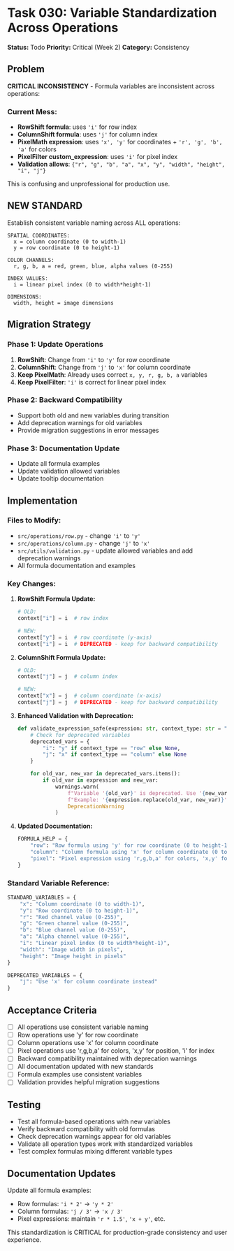 # Task 030: Variable Standardization Across Operations

**Status:** Todo
**Priority:** Critical (Week 2)
**Category:** Consistency

## Problem

**CRITICAL INCONSISTENCY** - Formula variables are inconsistent across operations:

### Current Mess:
- **RowShift formula**: uses `'i'` for row index
- **ColumnShift formula**: uses `'j'` for column index
- **PixelMath expression**: uses `'x', 'y'` for coordinates + `'r', 'g', 'b', 'a'` for colors
- **PixelFilter custom_expression**: uses `'i'` for pixel index
- **Validation allows**: `{"r", "g", "b", "a", "x", "y", "width", "height", "i", "j"}`

This is confusing and unprofessional for production use.

## NEW STANDARD

Establish consistent variable naming across ALL operations:

```
SPATIAL COORDINATES:
  x = column coordinate (0 to width-1)
  y = row coordinate (0 to height-1)

COLOR CHANNELS:
  r, g, b, a = red, green, blue, alpha values (0-255)

INDEX VALUES:
  i = linear pixel index (0 to width*height-1)

DIMENSIONS:
  width, height = image dimensions
```

## Migration Strategy

### Phase 1: Update Operations
1. **RowShift**: Change from `'i'` to `'y'` for row coordinate
2. **ColumnShift**: Change from `'j'` to `'x'` for column coordinate
3. **Keep PixelMath**: Already uses correct `x, y, r, g, b, a` variables
4. **Keep PixelFilter**: `'i'` is correct for linear pixel index

### Phase 2: Backward Compatibility
- Support both old and new variables during transition
- Add deprecation warnings for old variables
- Provide migration suggestions in error messages

### Phase 3: Documentation Update
- Update all formula examples
- Update validation allowed variables
- Update tooltip documentation

## Implementation

### Files to Modify:
- `src/operations/row.py` - change `'i'` to `'y'`
- `src/operations/column.py` - change `'j'` to `'x'`
- `src/utils/validation.py` - update allowed variables and add deprecation warnings
- All formula documentation and examples

### Key Changes:

1. **RowShift Formula Update:**
   ```python
   # OLD:
   context["i"] = i  # row index

   # NEW:
   context["y"] = i  # row coordinate (y-axis)
   context["i"] = i  # DEPRECATED - keep for backward compatibility
   ```

2. **ColumnShift Formula Update:**
   ```python
   # OLD:
   context["j"] = j  # column index

   # NEW:
   context["x"] = j  # column coordinate (x-axis)
   context["j"] = j  # DEPRECATED - keep for backward compatibility
   ```

3. **Enhanced Validation with Deprecation:**
   ```python
   def validate_expression_safe(expression: str, context_type: str = "generic") -> None:
       # Check for deprecated variables
       deprecated_vars = {
           "i": "y" if context_type == "row" else None,
           "j": "x" if context_type == "column" else None
       }

       for old_var, new_var in deprecated_vars.items():
           if old_var in expression and new_var:
               warnings.warn(
                   f"Variable '{old_var}' is deprecated. Use '{new_var}' instead. "
                   f"Example: '{expression.replace(old_var, new_var)}'",
                   DeprecationWarning
               )
   ```

4. **Updated Documentation:**
   ```python
   FORMULA_HELP = {
       "row": "Row formula using 'y' for row coordinate (0 to height-1). Example: 'y * 2', 'sin(y/10) * 20'",
       "column": "Column formula using 'x' for column coordinate (0 to width-1). Example: 'x * 2', 'cos(x/20) * 10'",
       "pixel": "Pixel expression using 'r,g,b,a' for colors, 'x,y' for position, 'i' for index",
   }
   ```

### Standard Variable Reference:
```python
STANDARD_VARIABLES = {
    "x": "Column coordinate (0 to width-1)",
    "y": "Row coordinate (0 to height-1)",
    "r": "Red channel value (0-255)",
    "g": "Green channel value (0-255)",
    "b": "Blue channel value (0-255)",
    "a": "Alpha channel value (0-255)",
    "i": "Linear pixel index (0 to width*height-1)",
    "width": "Image width in pixels",
    "height": "Image height in pixels"
}

DEPRECATED_VARIABLES = {
    "j": "Use 'x' for column coordinate instead"
}
```

## Acceptance Criteria

- [ ] All operations use consistent variable naming
- [ ] Row operations use 'y' for row coordinate
- [ ] Column operations use 'x' for column coordinate
- [ ] Pixel operations use 'r,g,b,a' for colors, 'x,y' for position, 'i' for index
- [ ] Backward compatibility maintained with deprecation warnings
- [ ] All documentation updated with new standards
- [ ] Formula examples use consistent variables
- [ ] Validation provides helpful migration suggestions

## Testing

- Test all formula-based operations with new variables
- Verify backward compatibility with old formulas
- Check deprecation warnings appear for old variables
- Validate all operation types work with standardized variables
- Test complex formulas mixing different variable types

## Documentation Updates

Update all formula examples:
- Row formulas: `'i * 2'` → `'y * 2'`
- Column formulas: `'j / 3'` → `'x / 3'`
- Pixel expressions: maintain `'r * 1.5'`, `'x + y'`, etc.

This standardization is CRITICAL for production-grade consistency and user experience.
